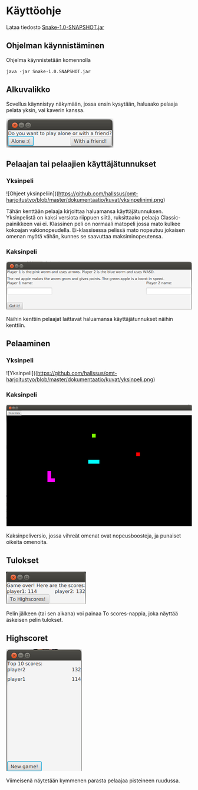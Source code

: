 # Käyttöohje
Lataa tiedosto [Snake-1.0-SNAPSHOT.jar](https://github.com/hallssus/omt-harjoitustyo/releases)

## Ohjelman käynnistäminen

Ohjelma käynnistetään komennolla

	java -jar Snake-1.0.SNAPSHOT.jar

## Alkuvalikko

Sovellus käynnistyy näkymään, jossa ensin kysytään, haluaako pelaaja pelata yksin, vai kaverin kanssa. 

![Alkukysymys](https://github.com/hallssus/omt-harjoitustyo/blob/master/dokumentaatio/kuvat/yksinvaiyhessa.png)

## Pelaajan tai pelaajien käyttäjätunnukset 

### Yksinpeli

![Ohjeet yksinpeliin]((https://github.com/hallssus/omt-harjoitustyo/blob/master/dokumentaatio/kuvat/yksinpelinimi.png)

Tähän kenttään pelaaja kirjoittaa haluamansa käyttäjätunnuksen. Yksinpelistä on kaksi versiota riippuen siitä, ruksittaako pelaaja Classic-painikkeen vai ei. Klassinen peli on normaali matopeli jossa mato kulkee kokoajan vakionopeudella. Ei-klassisessa pelissä mato nopeutuu jokaisen omenan myötä vähän, kunnes se saavuttaa maksiminopeutensa.

### Kaksinpeli

![Ohjeet kahdestaan](https://github.com/hallssus/omt-harjoitustyo/blob/master/dokumentaatio/kuvat/ohjeetkahdestaan.png)

Näihin kenttiin pelaajat laittavat haluamansa käyttäjätunnukset näihin kenttiin. 

## Pelaaminen

### Yksinpeli

![Yksinpeli]((https://github.com/hallssus/omt-harjoitustyo/blob/master/dokumentaatio/kuvat/yksinpeli.png)

### Kaksinpeli

![Itse peli](https://github.com/hallssus/omt-harjoitustyo/blob/master/dokumentaatio/kuvat/matopeli.png)

Kaksinpeliversio, jossa vihreät omenat ovat nopeusboosteja, ja punaiset oikeita omenoita.

## Tulokset

![Scoret](https://github.com/hallssus/omt-harjoitustyo/blob/master/dokumentaatio/kuvat/scores.png)

Pelin jälkeen (tai sen aikana) voi painaa To scores-nappia, joka näyttää äskeisen pelin tulokset.

## Highscoret

![Highscoret](https://github.com/hallssus/omt-harjoitustyo/blob/master/dokumentaatio/kuvat/highscores.png)

Viimeisenä näytetään kymmenen parasta pelaajaa pisteineen ruudussa.
